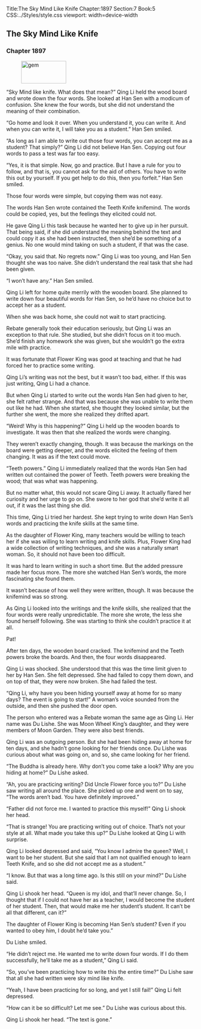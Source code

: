 Title:The Sky Mind Like Knife 
Chapter:1897 
Section:7 
Book:5 
CSS:../Styles/style.css 
viewport: width=device-width
  
## The Sky Mind Like Knife
### Chapter 1897
  
<figure>
	<img src="../Images/gem.gif" alt="gem" id="gem" width="120" height="60" />
</figure>
  

  
“Sky Mind like knife. What does that mean?” Qing Li held the wood board and wrote down the four words. She looked at Han Sen with a modicum of confusion. She knew the four words, but she did not understand the meaning of their combination.

“Go home and look it over. When you understand it, you can write it. And when you can write it, I will take you as a student.” Han Sen smiled.

“As long as I am able to write out those four words, you can accept me as a student? That simply?” Qing Li did not believe Han Sen. Copying out four words to pass a test was far too easy.

“Yes, it is that simple. Now, go and practice. But I have a rule for you to follow, and that is, you cannot ask for the aid of others. You have to write this out by yourself. If you get help to do this, then you forfeit.” Han Sen smiled.

Those four words were simple, but copying them was not easy.

The words Han Sen wrote contained the Teeth Knife knifemind. The words could be copied, yes, but the feelings they elicited could not.

He gave Qing Li this task because he wanted her to give up in her pursuit. That being said, if she did understand the meaning behind the text and could copy it as she had been instructed, then she’d be something of a genius. No one would mind taking on such a student, if that was the case.

“Okay, you said that. No regrets now.” Qing Li was too young, and Han Sen thought she was too naive. She didn’t understand the real task that she had been given.

“I won’t have any.” Han Sen smiled.

Qing Li left for home quite merrily with the wooden board. She planned to write down four beautiful words for Han Sen, so he’d have no choice but to accept her as a student.

When she was back home, she could not wait to start practicing.

Rebate generally took their education seriously, but Qing Li was an exception to that rule. She studied, but she didn’t focus on it too much. She’d finish any homework she was given, but she wouldn’t go the extra mile with practice.

It was fortunate that Flower King was good at teaching and that he had forced her to practice some writing.

Qing Li’s writing was not the best, but it wasn’t too bad, either. If this was just writing, Qing Li had a chance.

But when Qing Li started to write out the words Han Sen had given to her, she felt rather strange. And that was because she was unable to write them out like he had. When she started, she thought they looked similar, but the further she went, the more she realized they drifted apart.

“Weird! Why is this happening?” Qing Li held up the wooden boards to investigate. It was then that she realized the words were changing.

They weren’t exactly changing, though. It was because the markings on the board were getting deeper, and the words elicited the feeling of them changing. It was as if the text could move.

“Teeth powers.” Qing Li immediately realized that the words Han Sen had written out contained the power of Teeth. Teeth powers were breaking the wood; that was what was happening.

But no matter what, this would not scare Qing Li away. It actually flared her curiosity and her urge to go on. She swore to her god that she’d write it all out, if it was the last thing she did.

This time, Qing Li tried her hardest. She kept trying to write down Han Sen’s words and practicing the knife skills at the same time.

As the daughter of Flower King, many teachers would be willing to teach her if she was willing to learn writing and knife skills. Plus, Flower King had a wide collection of writing techniques, and she was a naturally smart woman. So, it should not have been too difficult.

It was hard to learn writing in such a short time. But the added pressure made her focus more. The more she watched Han Sen’s words, the more fascinating she found them.

It wasn’t because of how well they were written, though. It was because the knifemind was so strong.

As Qing Li looked into the writings and the knife skills, she realized that the four words were really unpredictable. The more she wrote, the less she found herself following. She was starting to think she couldn’t practice it at all.

Pat!

After ten days, the wooden board cracked. The knifemind and the Teeth powers broke the boards. And then, the four words disappeared.

Qing Li was shocked. She understood that this was the time limit given to her by Han Sen. She felt depressed. She had failed to copy them down, and on top of that, they were now broken. She had failed the test.

“Qing Li, why have you been hiding yourself away at home for so many days? The event is going to start!” A woman’s voice sounded from the outside, and then she pushed the door open.

The person who entered was a Rebate woman the same age as Qing Li. Her name was Du Lishe. She was Moon Wheel King’s daughter, and they were members of Moon Garden. They were also best friends.

Qing Li was an outgoing person. But she had been hiding away at home for ten days, and she hadn’t gone looking for her friends once. Du Lishe was curious about what was going on, and so, she came looking for her friend.

“The Buddha is already here. Why don’t you come take a look? Why are you hiding at home?” Du Lishe asked.

“Ah, you are practicing writing? Did Uncle Flower force you to?” Du Lishe saw writing all around the place. She picked up one and went on to say, “The words aren’t bad. You have definitely improved.”

“Father did not force me. I wanted to practice this myself!” Qing Li shook her head.

“That is strange! You are practicing writing out of choice. That’s not your style at all. What made you take this up?” Du Lishe looked at Qing Li with surprise.

Qing Li looked depressed and said, “You know I admire the queen? Well, I want to be her student. But she said that I am not qualified enough to learn Teeth Knife, and so she did not accept me as a student.”

“I know. But that was a long time ago. Is this still on your mind?” Du Lishe said.

Qing Li shook her head. “Queen is my idol, and that’ll never change. So, I thought that if I could not have her as a teacher, I would become the student of her student. Then, that would make me her student’s student. It can’t be all that different, can it?”

The daughter of Flower King is becoming Han Sen’s student? Even if you wanted to obey him, I doubt he’d take you.”

Du Lishe smiled.

“He didn’t reject me. He wanted me to write down four words. If I do them successfully, he’ll take me as a student,” Qing Li said.

“So, you’ve been practicing how to write this the entire time?” Du Lishe saw that all she had written were sky mind like knife.

“Yeah, I have been practicing for so long, and yet I still fail!” Qing Li felt depressed.

“How can it be so difficult? Let me see.” Du Lishe was curious about this.

Qing Li shook her head. “The text is gone.”